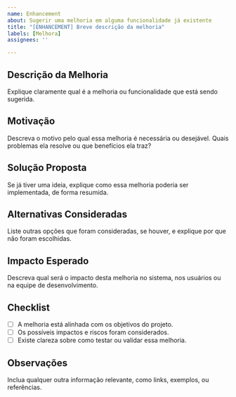 ```yaml
---
name: Enhancement
about: Sugerir uma melhoria em alguma funcionalidade já existente
title: "[ENHANCEMENT] Breve descrição da melhoria"
labels: [Melhora]
assignees: ''

---
```


## Descrição da Melhoria

Explique claramente qual é a melhoria ou funcionalidade que está sendo sugerida.

## Motivação

Descreva o motivo pelo qual essa melhoria é necessária ou desejável. Quais problemas ela resolve ou que benefícios ela traz?

## Solução Proposta

Se já tiver uma ideia, explique como essa melhoria poderia ser implementada, de forma resumida.

## Alternativas Consideradas

Liste outras opções que foram consideradas, se houver, e explique por que não foram escolhidas.

## Impacto Esperado

Descreva qual será o impacto desta melhoria no sistema, nos usuários ou na equipe de desenvolvimento.

## Checklist

- [ ] A melhoria está alinhada com os objetivos do projeto.
- [ ] Os possíveis impactos e riscos foram considerados.
- [ ] Existe clareza sobre como testar ou validar essa melhoria.

## Observações

Inclua qualquer outra informação relevante, como links, exemplos, ou referências.
